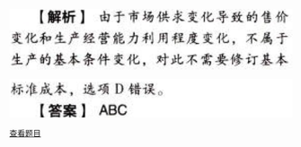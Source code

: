 ![](54f48d94580b016a9f4fe466915b0a39.png)

![](3207d5d2aeed1a49118fa3d23af31e5e.png)

[查看题目](../C14标准成本法.本章真题.md#3-题目)

